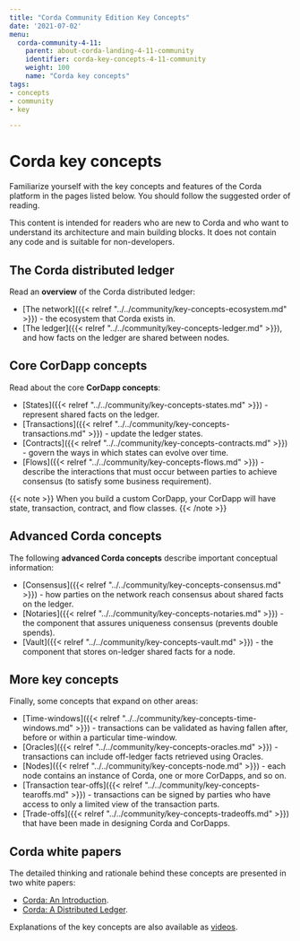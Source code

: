 ```yaml
---
title: "Corda Community Edition Key Concepts"
date: '2021-07-02'
menu:
  corda-community-4-11:
    parent: about-corda-landing-4-11-community
    identifier: corda-key-concepts-4-11-community
    weight: 100
    name: "Corda key concepts"
tags:
- concepts
- community
- key

---
```


# Corda key concepts

Familiarize yourself with the key concepts and features of the Corda platform in the pages listed below. You should follow the suggested order of reading.

This content is intended for readers who are new to Corda and who want to understand its architecture and main building blocks. It does not contain any code and is suitable for non-developers.

## The Corda distributed ledger

Read an **overview** of the Corda distributed ledger:

* [The network]({{< relref "../../community/key-concepts-ecosystem.md" >}}) - the ecosystem that Corda exists in.
* [The ledger]({{< relref "../../community/key-concepts-ledger.md" >}}), and how facts on the ledger are shared between nodes.

## Core CorDapp concepts

Read about the core **CorDapp concepts**:

* [States]({{< relref "../../community/key-concepts-states.md" >}}) - represent shared facts on the ledger.
* [Transactions]({{< relref "../../community/key-concepts-transactions.md" >}}) - update the ledger states.
* [Contracts]({{< relref "../../community/key-concepts-contracts.md" >}}) - govern the ways in which states can evolve over time.
* [Flows]({{< relref "../../community/key-concepts-flows.md" >}}) - describe the interactions that must occur between parties to achieve consensus (to satisfy some business requirement).

{{< note >}}
When you build a custom CorDapp, your CorDapp will have state, transaction, contract, and flow classes.
{{< /note >}}

## Advanced Corda concepts

The following **advanced Corda concepts** describe important conceptual information:

* [Consensus]({{< relref "../../community/key-concepts-consensus.md" >}}) - how parties on the network reach consensus about shared facts on the ledger.
* [Notaries]({{< relref "../../community/key-concepts-notaries.md" >}}) - the component that assures uniqueness consensus (prevents double spends).
* [Vault]({{< relref "../../community/key-concepts-vault.md" >}}) - the component that stores on-ledger shared facts for a node.

## More key concepts

Finally, some concepts that expand on other areas:

* [Time-windows]({{< relref "../../community/key-concepts-time-windows.md" >}}) - transactions can be validated as having fallen after, before or within a particular time-window.
* [Oracles]({{< relref "../../community/key-concepts-oracles.md" >}}) - transactions can include off-ledger facts retrieved using Oracles.
* [Nodes]({{< relref "../../community/key-concepts-node.md" >}}) - each node contains an instance of Corda, one or more CorDapps, and so on.
* [Transaction tear-offs]({{< relref "../../community/key-concepts-tearoffs.md" >}}) - transactions can be signed by parties who have access to only a limited view of the transaction parts.
* [Trade-offs]({{< relref "../../community/key-concepts-tradeoffs.md" >}}) that have been made in designing Corda and CorDapps.

## Corda white papers

The detailed thinking and rationale behind these concepts are presented in two white papers:

* [Corda: An Introduction](https://www.r3.com/white-papers/the-corda-platform-an-introduction-whitepaper/).
* [Corda: A Distributed Ledger](https://www.r3.com/white-papers/corda-technical-whitepaper/).

Explanations of the key concepts are also available as [videos](https://vimeo.com/album/4555732/).
